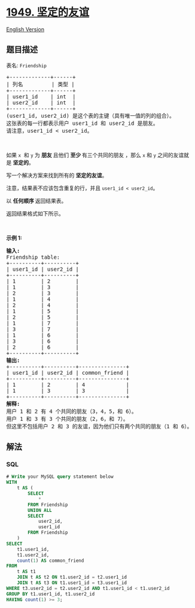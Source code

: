 # [1949. 坚定的友谊](https://leetcode.cn/problems/strong-friendship)

[English Version](/solution/1900-1999/1949.Strong%20Friendship/README_EN.md)

## 题目描述

<!-- 这里写题目描述 -->

<p>表名: <code>Friendship</code></p>

<pre>
+-------------+------+
| 列名         | 类型 |
+-------------+------+
| user1_id    | int  |
| user2_id    | int  |
+-------------+------+
(user1_id, user2_id) 是这个表的主键（具有唯一值的列的组合）。
这张表的每一行都表示用户 user1_id 和 user2_id 是朋友。
请注意，user1_id &lt; user2_id。
</pre>

<p>&nbsp;</p>

<p>如果 <code>x</code>&nbsp; 和&nbsp;<code>y</code>&nbsp;为&nbsp;<strong>朋友&nbsp;</strong>且他们&nbsp;<strong>至少&nbsp;</strong>有三个共同的朋友 ，那么&nbsp;<code>x</code> 和&nbsp;<code>y</code> 之间的友谊就是&nbsp;<strong>坚定的</strong>。</p>

<p>写一个解决方案来找到所有的&nbsp;<strong>坚定的友谊</strong>。</p>

<p>注意，结果表不应该包含重复的行，并且 <code>user1_id &lt; user2_id</code>。</p>

<p>以&nbsp;<strong>任何顺序&nbsp;</strong>返回结果表。</p>

<p>返回结果格式如下所示。</p>

<p>&nbsp;</p>

<p><strong>示例&nbsp;1:</strong></p>

<pre>
<strong>输入:</strong> 
Friendship table:
+----------+----------+
| user1_id | user2_id |
+----------+----------+
| 1        | 2        |
| 1        | 3        |
| 2        | 3        |
| 1        | 4        |
| 2        | 4        |
| 1        | 5        |
| 2        | 5        |
| 1        | 7        |
| 3        | 7        |
| 1        | 6        |
| 3        | 6        |
| 2        | 6        |
+----------+----------+
<strong>输出:</strong> 
+----------+----------+---------------+
| user1_id | user2_id | common_friend |
+----------+----------+---------------+
| 1        | 2        | 4             |
| 1        | 3        | 3             |
+----------+----------+---------------+
<strong>解释:</strong> 
用户 1 和 2 有 4 个共同的朋友（3，4，5，和 6）。
用户 1 和 3 有 3 个共同的朋友（2，6，和 7）。
但这里不包括用户 2 和 3 的友谊，因为他们只有两个共同的朋友（1 和 6）。
</pre>

## 解法

<!-- 这里可写通用的实现逻辑 -->

<!-- tabs:start -->

### **SQL**

<!-- 这里可写当前语言的特殊实现逻辑 -->

```sql
# Write your MySQL query statement below
WITH
    t AS (
        SELECT
            *
        FROM Friendship
        UNION ALL
        SELECT
            user2_id,
            user1_id
        FROM Friendship
    )
SELECT
    t1.user1_id,
    t1.user2_id,
    count(1) AS common_friend
FROM
    t AS t1
    JOIN t AS t2 ON t1.user2_id = t2.user1_id
    JOIN t AS t3 ON t1.user1_id = t3.user1_id
WHERE t3.user2_id = t2.user2_id AND t1.user1_id < t1.user2_id
GROUP BY t1.user1_id, t1.user2_id
HAVING count(1) >= 3;
```

<!-- tabs:end -->
